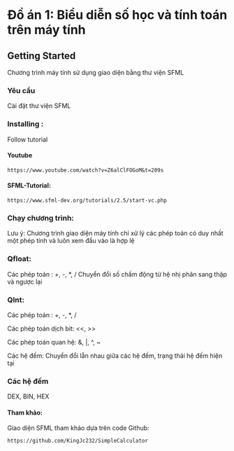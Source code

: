# Đồ án 1: Biểu diễn số học và tính toán trên máy tính

## Getting Started

  Chương trình máy tính sử dụng giao diện bằng thư viện SFML
### Yêu cầu

  Cài đặt thư viện SFML
  
### Installing : 
Follow tutorial

#### Youtube

```
https://www.youtube.com/watch?v=Z6alClFOGoM&t=209s
```
#### SFML-Tutorial:

```
https://www.sfml-dev.org/tutorials/2.5/start-vc.php
```

### Chạy chương trình: 
Lưu ý: Chương trình giao diện máy tính chỉ xử lý các phép toán có duy nhất một phép tính và luôn xem đầu vào là hợp lệ
### Qfloat:
  Các phép toán : +, -, *, /
  Chuyển đổi số chấm động từ hệ nhị phân sang thập và ngược lại
  
### QInt:
  Các phép toán : +, -, *, /

  Các phép toán dịch bit: <<, >>

  Các phép toán quan hệ: &, |, ^, ~

  Các hệ đếm: Chuyển đổi lẫn nhau giữa các hệ đếm, trạng thái hệ đếm hiện tại
  
### Các hệ đếm
  DEX, BIN, HEX
#### Tham khảo: 
Giao diện SFML tham khảo dựa trên code Github:

```
https://github.com/KingJc232/SimpleCalculator
```
